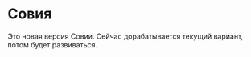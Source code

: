 Совия
=====

Это новая версия Совии.
Сейчас дорабатывается текущий вариант, потом будет развиваться.
